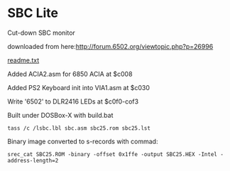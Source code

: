 # SBC Lite

Cut-down SBC monitor

downloaded from here:http://forum.6502.org/viewtopic.php?p=26996

[readme.txt](./README.TXT)

Added ACIA2.asm for 6850 ACIA at $c008

Added PS2 Keyboard init into VIA1.asm at $c030

Write '6502' to DLR2416 LEDs at $c0f0-cof3

Built under DOSBox-X with build.bat

```
tass /c /lsbc.lbl sbc.asm sbc25.rom sbc25.lst
```

Binary image converted to s-records with commad:
```
srec_cat SBC25.ROM -binary -offset 0x1ffe -output SBC25.HEX -Intel -address-length=2
```